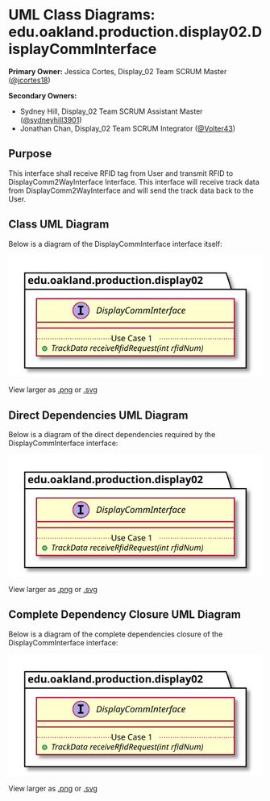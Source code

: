 # UML Class Diagrams: edu.oakland.production.display02.DisplayCommInterface

**Primary Owner:** Jessica Cortes, Display_02 Team SCRUM Master ([@jcortes18](https://github.com/jcortes18/))

**Secondary Owners:**

- Sydney Hill, Display_02 Team SCRUM Assistant Master ([@sydneyhill3901](https://github.com/sydneyhill3901/))
- Jonathan Chan, Display_02 Team SCRUM Integrator ([@Volter43](https://github.com/Volter43/))

## Purpose

This interface shall receive RFID tag from User and transmit RFID to DisplayComm2WayInterface Interface. This interface will receive track data from DisplayComm2WayInterface and will send the track data back to the User.

## Class UML Diagram

Below is a diagram of the DisplayCommInterface interface itself:

![DisplayCommInterface](./DisplayCommInterface.svg)

View larger as [.png](./DisplayCommInterface.png) or [.svg](./DisplayCommInterface.svg)

## Direct Dependencies UML Diagram

Below is a diagram of the direct dependencies required by the DisplayCommInterface interface:

![DisplayCommInterface Direct Dependencies](./DisplayCommInterface_DirectDependencies.svg)

View larger as [.png](./DisplayCommInterface_DirectDependencies.png) or [.svg](./DisplayCommInterface_DirectDependencies.svg)

## Complete Dependency Closure UML Diagram

Below is a diagram of the complete dependencies closure of the DisplayCommInterface interface:

![DisplayCommInterface Dependency Closure](./DisplayCommInterface_Closure.svg)

View larger as [.png](./DisplayCommInterface_Closure.png) or [.svg](./DisplayCommInterface_Closure.svg)
